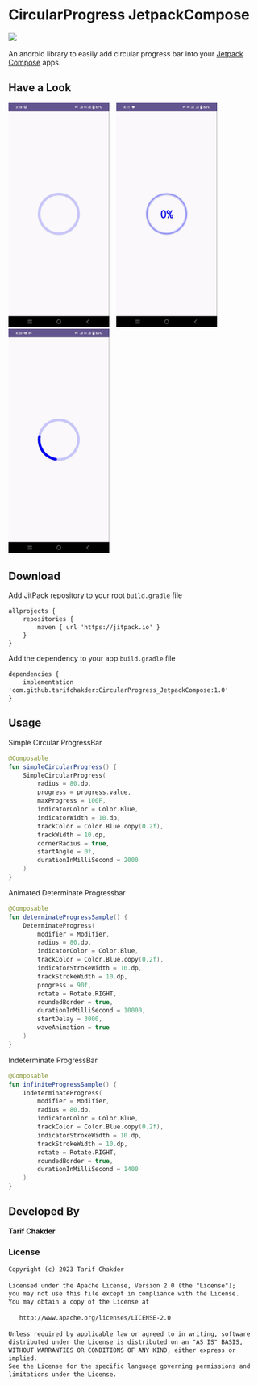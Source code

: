 # CircularProgress JetpackCompose

[![](https://jitpack.io/v/tarifchakder/CircularProgress_JetpackCompose.svg)](https://jitpack.io/#tarifchakder/CircularProgress_JetpackCompose)

An android library to easily add circular progress bar into your [Jetpack Compose](https://developer.android.com/jetpack/compose) apps.

## Have a Look
<img src="screenshot/circular.gif" width="200" >&emsp;<img src="screenshot/determinate.gif" width="200" >&emsp;<img src="screenshot/indeterminate.gif" width="200" >

## Download
Add JitPack repository to your root `build.gradle` file
```
allprojects {
    repositories {
        maven { url 'https://jitpack.io' }
    }
}
```
Add the dependency to your app `build.gradle` file
```
dependencies {
    implementation 'com.github.tarifchakder:CircularProgress_JetpackCompose:1.0'
}
```

## Usage
Simple Circular ProgressBar
```kotlin
@Composable
fun simpleCircularProgress() {
    SimpleCircularProgress(
        radius = 80.dp,
        progress = progress.value,
        maxProgress = 100F,
        indicatorColor = Color.Blue,
        indicatorWidth = 10.dp,
        trackColor = Color.Blue.copy(0.2f),
        trackWidth = 10.dp,
        cornerRadius = true,
        startAngle = 0f,
        durationInMilliSecond = 2000
    )
}
```
Animated Determinate Progressbar
```Kotlin
@Composable
fun determinateProgressSample() {
    DeterminateProgress(
        modifier = Modifier,
        radius = 80.dp,
        indicatorColor = Color.Blue,
        trackColor = Color.Blue.copy(0.2f),
        indicatorStrokeWidth = 10.dp,
        trackStrokeWidth = 10.dp,
        progress = 90f,
        rotate = Rotate.RIGHT,
        roundedBorder = true,
        durationInMilliSecond = 10000,
        startDelay = 3000,
        waveAnimation = true
    )
}
```
Indeterminate ProgressBar
```Kotlin
@Composable
fun infiniteProgressSample() {
    IndeterminateProgress(
        modifier = Modifier,
        radius = 80.dp,
        indicatorColor = Color.Blue,
        trackColor = Color.Blue.copy(0.2f),
        indicatorStrokeWidth = 10.dp,
        trackStrokeWidth = 10.dp,
        rotate = Rotate.RIGHT,
        roundedBorder = true,
        durationInMilliSecond = 1400
    )
}
```
## Developed By

**Tarif Chakder**
### License
    Copyright (c) 2023 Tarif Chakder

    Licensed under the Apache License, Version 2.0 (the "License");
    you may not use this file except in compliance with the License.
    You may obtain a copy of the License at

       http://www.apache.org/licenses/LICENSE-2.0

    Unless required by applicable law or agreed to in writing, software
    distributed under the License is distributed on an "AS IS" BASIS,
    WITHOUT WARRANTIES OR CONDITIONS OF ANY KIND, either express or implied.
    See the License for the specific language governing permissions and
    limitations under the License.
